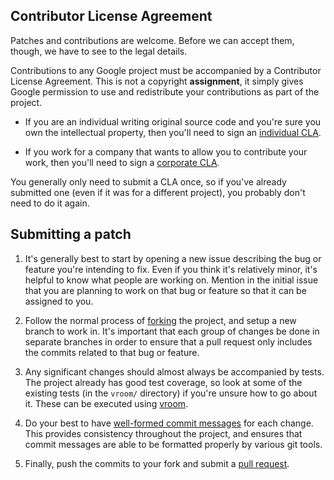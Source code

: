 ## Contributor License Agreement

Patches and contributions are welcome. Before we can accept them, though, we
have to see to the legal details.

Contributions to any Google project must be accompanied by a Contributor License
Agreement. This is not a copyright **assignment**, it simply gives Google
permission to use and redistribute your contributions as part of the project.

*   If you are an individual writing original source code and you're sure you
    own the intellectual property, then you'll need to sign an [individual
    CLA][].

*   If you work for a company that wants to allow you to contribute your work,
    then you'll need to sign a [corporate CLA][].

You generally only need to submit a CLA once, so if you've already submitted one
(even if it was for a different project), you probably don't need to do it
again.

[individual CLA]: https://developers.google.com/open-source/cla/individual
[corporate CLA]: https://developers.google.com/open-source/cla/corporate

## Submitting a patch

1.  It's generally best to start by opening a new issue describing the bug or
    feature you're intending to fix. Even if you think it's relatively minor,
    it's helpful to know what people are working on. Mention in the initial
    issue that you are planning to work on that bug or feature so that it can be
    assigned to you.

1.  Follow the normal process of [forking][] the project, and setup a new branch
    to work in. It's important that each group of changes be done in separate
    branches in order to ensure that a pull request only includes the commits
    related to that bug or feature.

1.  Any significant changes should almost always be accompanied by tests. The
    project already has good test coverage, so look at some of the existing
    tests (in the `vroom/` directory) if you're unsure how to go about it. These
    can be executed using [vroom](https://github.com/google/vroom).

1.  Do your best to have [well-formed commit messages][] for each change. This
    provides consistency throughout the project, and ensures that commit
    messages are able to be formatted properly by various git tools.

1.  Finally, push the commits to your fork and submit a [pull request][].

[forking]: https://help.github.com/articles/fork-a-repo
[well-formed commit messages]: http://tbaggery.com/2008/04/19/a-note-about-git-commit-messages.html
[pull request]: https://help.github.com/articles/creating-a-pull-request
